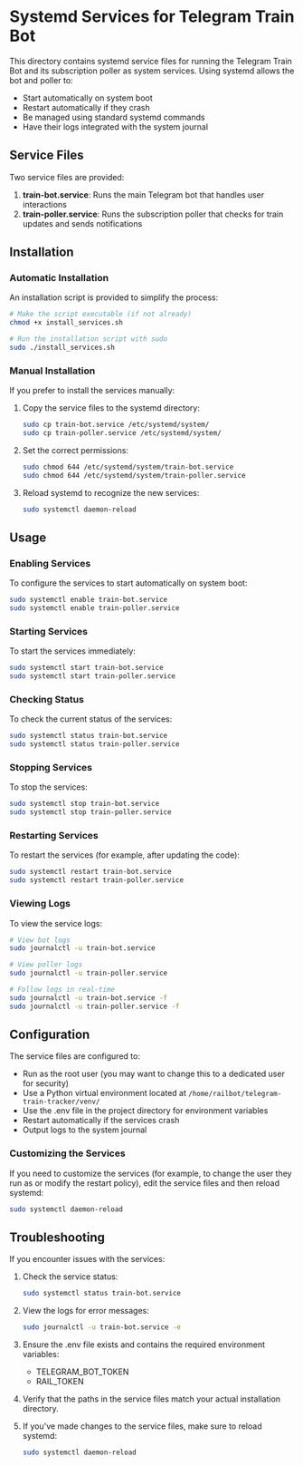 # Systemd Services for Telegram Train Bot

This directory contains systemd service files for running the Telegram Train Bot and its subscription poller as system services. Using systemd allows the bot and poller to:

- Start automatically on system boot
- Restart automatically if they crash
- Be managed using standard systemd commands
- Have their logs integrated with the system journal

## Service Files

Two service files are provided:

1. **train-bot.service**: Runs the main Telegram bot that handles user interactions
2. **train-poller.service**: Runs the subscription poller that checks for train updates and sends notifications

## Installation

### Automatic Installation

An installation script is provided to simplify the process:

```bash
# Make the script executable (if not already)
chmod +x install_services.sh

# Run the installation script with sudo
sudo ./install_services.sh
```

### Manual Installation

If you prefer to install the services manually:

1. Copy the service files to the systemd directory:
   ```bash
   sudo cp train-bot.service /etc/systemd/system/
   sudo cp train-poller.service /etc/systemd/system/
   ```

2. Set the correct permissions:
   ```bash
   sudo chmod 644 /etc/systemd/system/train-bot.service
   sudo chmod 644 /etc/systemd/system/train-poller.service
   ```

3. Reload systemd to recognize the new services:
   ```bash
   sudo systemctl daemon-reload
   ```

## Usage

### Enabling Services

To configure the services to start automatically on system boot:

```bash
sudo systemctl enable train-bot.service
sudo systemctl enable train-poller.service
```

### Starting Services

To start the services immediately:

```bash
sudo systemctl start train-bot.service
sudo systemctl start train-poller.service
```

### Checking Status

To check the current status of the services:

```bash
sudo systemctl status train-bot.service
sudo systemctl status train-poller.service
```

### Stopping Services

To stop the services:

```bash
sudo systemctl stop train-bot.service
sudo systemctl stop train-poller.service
```

### Restarting Services

To restart the services (for example, after updating the code):

```bash
sudo systemctl restart train-bot.service
sudo systemctl restart train-poller.service
```

### Viewing Logs

To view the service logs:

```bash
# View bot logs
sudo journalctl -u train-bot.service

# View poller logs
sudo journalctl -u train-poller.service

# Follow logs in real-time
sudo journalctl -u train-bot.service -f
sudo journalctl -u train-poller.service -f
```

## Configuration

The service files are configured to:

- Run as the root user (you may want to change this to a dedicated user for security)
- Use a Python virtual environment located at `/home/railbot/telegram-train-tracker/venv/`
- Use the .env file in the project directory for environment variables
- Restart automatically if the services crash
- Output logs to the system journal

### Customizing the Services

If you need to customize the services (for example, to change the user they run as or modify the restart policy), edit the service files and then reload systemd:

```bash
sudo systemctl daemon-reload
```

## Troubleshooting

If you encounter issues with the services:

1. Check the service status:
   ```bash
   sudo systemctl status train-bot.service
   ```

2. View the logs for error messages:
   ```bash
   sudo journalctl -u train-bot.service -e
   ```

3. Ensure the .env file exists and contains the required environment variables:
   - TELEGRAM_BOT_TOKEN
   - RAIL_TOKEN

4. Verify that the paths in the service files match your actual installation directory.

5. If you've made changes to the service files, make sure to reload systemd:
   ```bash
   sudo systemctl daemon-reload
   ```
